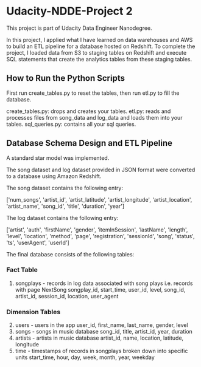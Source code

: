 # Udacity-NDDE-Project 2

This project is part of Udacity Data Engineer Nanodegree. 

In this project, I applied what I have learned on data warehouses and AWS to build an ETL pipeline for a database hosted on Redshift. To complete the project, I loaded data from S3 to staging tables on Redshift and execute SQL statements that create the analytics tables from these staging tables.

## How to Run the Python Scripts

First run create_tables.py to reset the tables, then run etl.py to fill the database.

create_tables.py: drops and creates your tables.
etl.py: reads and processes files from song_data and log_data and loads them into your tables.
sql_queries.py: contains all your sql queries.

## Database Schema Design and ETL Pipeline

A standard star model was implemented. 

The song dataset and log dataset provided in JSON format were converted to a database using Amazon Redshift.

The song dataset contains the following entry:

['num_songs', 'artist_id', 'artist_latitude', 'artist_longitude',
       'artist_location', 'artist_name', 'song_id', 'title', 'duration',
       'year']

The log dataset contains the following entry:

['artist', 'auth', 'firstName', 'gender', 'itemInSession', 'lastName',
       'length', 'level', 'location', 'method', 'page', 'registration',
       'sessionId', 'song', 'status', 'ts', 'userAgent', 'userId']

The final database consists of the following tables:

### Fact Table
1. songplays - records in log data associated with song plays i.e. records with page NextSong
songplay_id, start_time, user_id, level, song_id, artist_id, session_id, location, user_agent
### Dimension Tables
2. users - users in the app
user_id, first_name, last_name, gender, level
3. songs - songs in music database
song_id, title, artist_id, year, duration
4. artists - artists in music database
artist_id, name, location, latitude, longitude
5. time - timestamps of records in songplays broken down into specific units
start_time, hour, day, week, month, year, weekday
